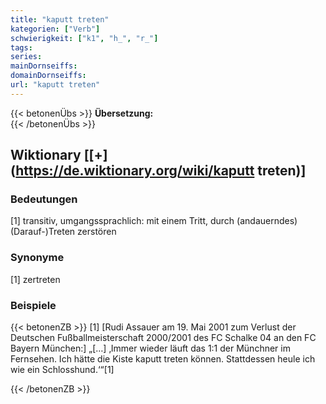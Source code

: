```yaml
---
title: "kaputt treten"
kategorien: ["Verb"]
schwierigkeit: ["k1", "h_", "r_"]
tags:
series:
mainDornseiffs:
domainDornseiffs:
url: "kaputt treten"
---
```


{{< betonenÜbs >}}
**Übersetzung:**  
{{< /betonenÜbs >}}

## Wiktionary [[+](https://de.wiktionary.org/wiki/kaputt treten)]

### Bedeutungen
[1] transitiv, umgangssprachlich: mit einem Tritt, durch (andauerndes) (Darauf-)Treten zerstören  

### Synonyme
[1] zertreten  

### Beispiele
{{< betonenZB >}}
[1] [Rudi Assauer am 19. Mai 2001 zum Verlust der Deutschen Fußballmeisterschaft 2000/2001 des FC Schalke 04 an den FC Bayern München:] „[…] ‚Immer wieder läuft das 1:1 der Münchner im Fernsehen. Ich hätte die Kiste kaputt treten können. Stattdessen heule ich wie ein Schlosshund.‘“[1]  

{{< /betonenZB >}}

